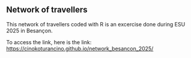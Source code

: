 ## Network of travellers

This network of travellers coded with R is an excercise done during ESU 2025 in Besançon. 

To access the link, here is the link: https://cinokoturancino.github.io/network_besancon_2025/
